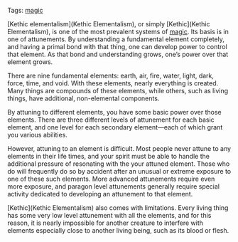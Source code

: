 Tags: [magic](Magic)

[Kethic elementalism](Kethic Elementalism), or simply [Kethic](Kethic Elementalism), is one of the most prevalent systems of [magic](Magic). Its basis is in one of attunements. By understanding a fundamental element completely, and having a primal bond with that thing, one can develop power to control that element. As that bond and understanding grows, one’s power over that element grows. 

There are nine fundamental elements: earth, air, fire, water, light, dark, force, time, and void. With these elements, nearly everything is created. Many things are compounds of these elements, while others, such as living things, have additional, non-elemental components. 

By attuning to different elements, you have some basic power over those elements. There are three different levels of attunement for each basic element, and one level for each secondary element—each of which grant you various abilities.

However, attuning to an element is difficult. Most people never attune to any elements in their life times, and your spirit must be able to handle the additional pressure of resonating with the your attuned element. Those who do will frequently do so by accident after an unusual or extreme exposure to one of these such elements. More advanced attunements require even more exposure, and paragon level attunements generally require special activity dedicated to developing an attunement to that element.

[Kethic](Kethic Elementalism) also comes with limitations. Every living thing has some very low level attunement with all the elements, and for this reason, it is nearly impossible for another creature to interfere with elements especially close to another living being, such as its blood or flesh.
